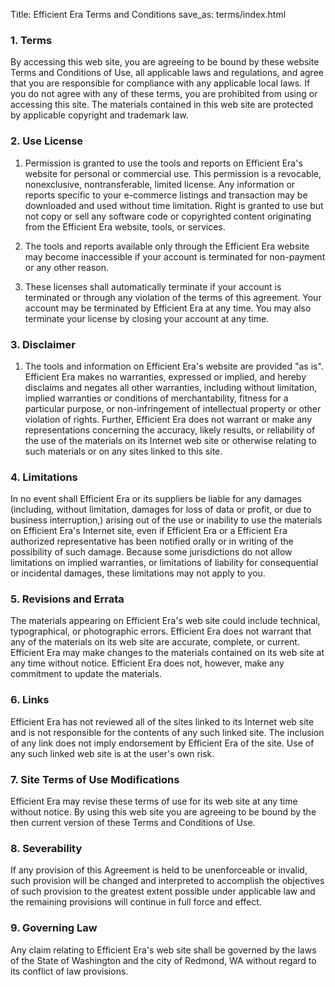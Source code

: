Title: Efficient Era Terms and Conditions
save_as: terms/index.html

### **1. Terms**

By accessing this web site, you are agreeing to be bound by these website Terms and Conditions of Use, all applicable laws and regulations, and agree that you are responsible for compliance with any applicable local laws. If you do not agree with any of these terms, you are prohibited from using or accessing this site. The materials contained in this web site are protected by applicable copyright and trademark law.

### **2. Use License**

1. Permission is granted to use the tools and reports on Efficient Era's website for personal or commercial use. This permission is a revocable, non­exclusive, non­transferable, limited license. Any information or reports specific to your e-commerce listings and transaction may be downloaded and used without time limitation. Right is granted to use but not copy or sell any software code or copyrighted content originating from the Efficient Era website, tools, or services.

2. The tools and reports available only through the Efficient Era website may become inaccessible if your account is terminated for non-payment or any other reason.

3. These licenses shall automatically terminate if your account is terminated or through any violation of the terms of this agreement. Your account may be terminated by Efficient Era at any time.  You may also terminate your license by closing your account at any time.

### **3. Disclaimer**

1. The tools and information on Efficient Era's website are provided "as is". Efficient Era makes no warranties, expressed or implied, and hereby disclaims and negates all other warranties, including without limitation, implied warranties or conditions of merchantability, fitness for a particular purpose, or non-infringement of intellectual property or other violation of rights. Further, Efficient Era does not warrant or make any representations concerning the accuracy, likely results, or reliability of the use of the materials on its Internet web site or otherwise relating to such materials or on any sites linked to this site.

### **4. Limitations**

In no event shall Efficient Era or its suppliers be liable for any damages (including, without limitation, damages for loss of data or profit, or due to business interruption,) arising out of the use or inability to use the materials on Efficient Era's Internet site, even if Efficient Era or a Efficient Era authorized representative has been notified orally or in writing of the possibility of such damage. Because some jurisdictions do not allow limitations on implied warranties, or limitations of liability for consequential or incidental damages, these limitations may not apply to you.

### **5. Revisions and Errata**

The materials appearing on Efficient Era's web site could include technical, typographical, or photographic errors. Efficient Era does not warrant that any of the materials on its web site are accurate, complete, or current. Efficient Era may make changes to the materials contained on its web site at any time without notice. Efficient Era does not, however, make any commitment to update the materials.

### **6. Links**

Efficient Era has not reviewed all of the sites linked to its Internet web site and is not responsible for the contents of any such linked site. The inclusion of any link does not imply endorsement by Efficient Era of the site. Use of any such linked web site is at the user's own risk.

### **7. Site Terms of Use Modifications**

Efficient Era may revise these terms of use for its web site at any time without notice. By using this web site you are agreeing to be bound by the then current version of these Terms and Conditions of Use.

### **8. Severability**

If any provision of this Agreement is held to be unenforceable or invalid, such provision will be
changed and interpreted to accomplish the objectives of such provision to the greatest extent
possible under applicable law and the remaining provisions will continue in full force and effect.

### **9. Governing Law**

Any claim relating to Efficient Era's web site shall be governed by the laws of the State of Washington and the city of Redmond, WA without regard to its conflict of law provisions.
